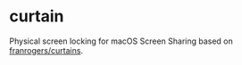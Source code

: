 # curtain

Physical screen locking for macOS Screen Sharing based on [franrogers/curtains](https://github.com/franrogers/curtains).
